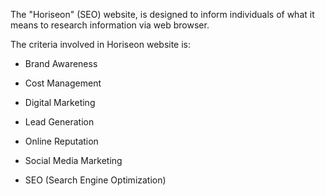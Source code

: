

The "Horiseon" (SEO) website, is designed to inform individuals of what it means to research information via web browser. 

The criteria involved in Horiseon website is:

 - Brand Awareness

 - Cost Management

 - Digital Marketing

 - Lead Generation

 - Online Reputation

 - Social Media Marketing

 - SEO (Search Engine Optimization)
 